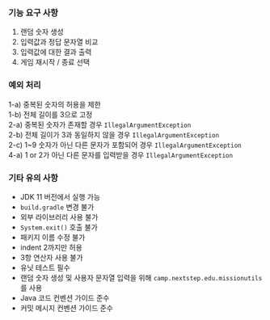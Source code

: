 ### 기능 요구 사항
1. 랜덤 숫자 생성
2. 입력값과 정답 문자열 비교
3. 입력값에 대한 결과 출력
4. 게임 재시작 / 종료 선택

### 예외 처리
1-a) 중복된 숫자의 허용을 제한<br>
1-b) 전체 길이를 3으로 고정<br>
2-a) 중복된 숫자가 존재할 경우 `IllegalArgumentException`<br>
2-b) 전체 길이가 3과 동일하지 않을 경우 `IllegalArgumentException`<br>
2-c) 1~9 숫자가 아닌 다른 문자가 포함되어 경우 `IllegalArgumentException`<br>
4-a) 1 or 2가 아닌 다른 문자를 입력받을 경우 `IllegalArgumentException`<br>

### 기타 유의 사항
- JDK 11 버전에서 실행 가능
- `build.gradle` 변경 불가
- 외부 라이브러리 사용 불가
- `System.exit()` 호출 불가
- 패키지 이름 수정 불가
- indent 2까지만 허용
- 3항 연산자 사용 불가
- 유닛 테스트 필수
- 랜덤 숫자 생성 및 사용자 문자열 입력을 위해 `camp.nextstep.edu.missionutils`를 사용
- Java 코드 컨벤션 가이드 준수
- 커밋 메시지 컨벤션 가이드 준수